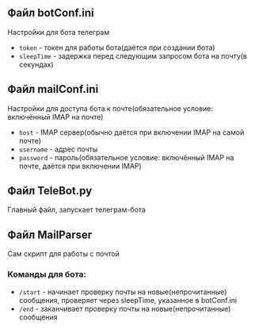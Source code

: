 ## Файл botConf.ini
Настройки для бота телеграм
- `token` - токен для работы бота(даётся при создании бота)
- `sleepTime` - задержка перед следующим запросом бота на почту(в секундах)

## Файл mailConf.ini
Настройки для доступа бота к почте(обязательное условие: включённый IMAP на почте)
- `host` - IMAP сервер(обычно даётся при включении IMAP на самой почте)
- `username` - адрес почты
- `password` - пароль(обязательное условие: включённый IMAP на почте, даётся при включении IMAP)

## Файл TeleBot.py
Главный файл, запускает телеграм-бота
## Файл MailParser
Сам скрипт для работы с почтой

### Команды для бота:
- `/start` - начинает проверку почты на новые(непрочитанные) сообщения, проверяет через sleepTime, указанное в botConf.ini
- `/end` - заканчивает проверку почты на новые(непрочитанные) сообщения